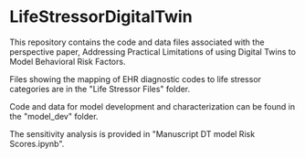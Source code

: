 # LifeStressorDigitalTwin

This repository contains the code and data files associated with the perspective paper, Addressing Practical Limitations of using Digital Twins to Model Behavioral Risk Factors.

Files showing the mapping of EHR diagnostic codes to life stressor categories are in the "Life Stressor Files" folder.

Code and data for model development and characterization can be found in the "model_dev" folder.

The sensitivity analysis is provided in "Manuscript DT model Risk Scores.ipynb".